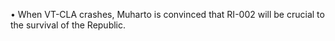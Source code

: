 •    When VT-CLA crashes, Muharto is convinced that RI-002 will be crucial to the survival of the Republic. 